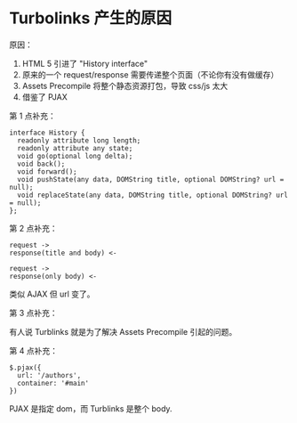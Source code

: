 # Turbolinks 产生的原因

原因：

1. HTML 5 引进了 "History interface"
2. 原来的一个 request/response 需要传递整个页面（不论你有没有做缓存）
3. Assets Precompile 将整个静态资源打包，导致 css/js 太大
4. 借鉴了 PJAX

第 1 点补充：

```
interface History {
  readonly attribute long length;
  readonly attribute any state;
  void go(optional long delta);
  void back();
  void forward();
  void pushState(any data, DOMString title, optional DOMString? url = null);
  void replaceState(any data, DOMString title, optional DOMString? url = null);
};
```

第 2 点补充：

```
request ->
response(title and body) <-

request ->
response(only body) <-
```

类似 AJAX 但 url 变了。

第 3 点补充：

有人说 Turblinks 就是为了解决 Assets Precompile 引起的问题。

第 4 点补充：

```
$.pjax({
  url: '/authors',
  container: '#main'
})
```

PJAX 是指定 dom，而 Turblinks 是整个 body.

